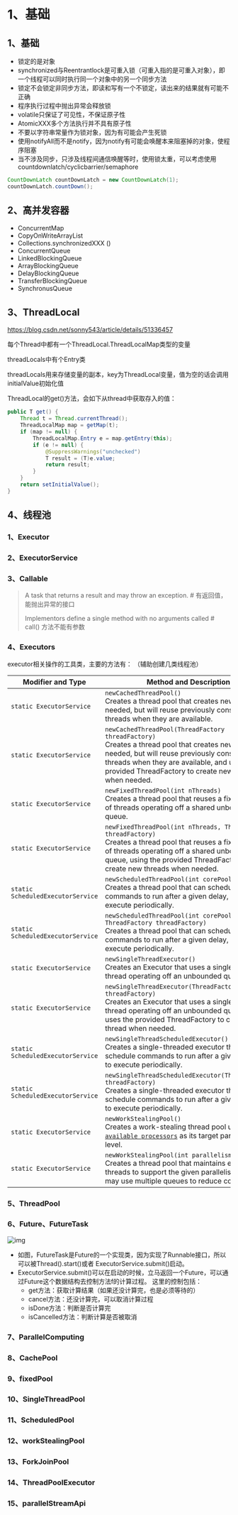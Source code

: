 # 1、基础

## 1、基础

- 锁定的是对象
- synchronized与Reentrantlock是可重入锁（可重入指的是可重入对象），即一个线程可以同时执行同一个对象中的另一个同步方法
- 锁定不会锁定非同步方法，即读和写有一个不锁定，读出来的结果就有可能不正确
- 程序执行过程中抛出异常会释放锁
- volatile只保证了可见性，不保证原子性
- AtomicXXX多个方法执行并不具有原子性
- 不要以字符串常量作为锁对象，因为有可能会产生死锁
- 使用notifyAll而不是notify，因为notify有可能会唤醒本来阻塞掉的对象，使程序阻塞
- 当不涉及同步，只涉及线程间通信唤醒等时，使用锁太重，可以考虑使用countdownlatch/cyclicbarrier/semaphore

```java
CountDownLatch countDownLatch = new CountDownLatch(1);
countDownLatch.countDown();
```

## 2、高并发容器

- ConcurrentMap
- CopyOnWriteArrayList
- Collections.synchronizedXXX ()
- ConcurrentQueue
- LinkedBlockingQueue
- ArrayBlockingQueue
- DelayBlockingQueue
- TransferBlockingQueue
- SynchronusQueue

## 3、ThreadLocal

<https://blog.csdn.net/sonny543/article/details/51336457>

每个Thread中都有一个ThreadLocal.ThreadLocalMap类型的变量 

threadLocals中有个Entry类

threadLocals用来存储变量的副本，key为ThreadLocal变量，值为空的话会调用initialValue初始化值

ThreadLocal的get()方法，会如下从thread中获取存入的值：

```java
public T get() {
    Thread t = Thread.currentThread();
    ThreadLocalMap map = getMap(t);
    if (map != null) {
        ThreadLocalMap.Entry e = map.getEntry(this);
        if (e != null) {
            @SuppressWarnings("unchecked")
            T result = (T)e.value;
            return result;
        }
    }
    return setInitialValue();
}
```







## 4、线程池

### 1、Executor

### 2、ExecutorService

### 3、Callable

> A task that returns a result and may throw an exception.					# 有返回值，能抛出异常的接口
>
> Implementors define a single method with no arguments called			# call() 方法不能有参数

### 4、Executors

executor相关操作的工具类，主要的方法有： （辅助创建几类线程池）

| Modifier and Type                 | Method and Description                                       |
| --------------------------------- | ------------------------------------------------------------ |
| `static ExecutorService`          | `newCachedThreadPool()`<br />Creates a thread pool that creates new threads as needed, but will reuse previously constructed threads when they are available. |
| `static ExecutorService`          | `newCachedThreadPool(ThreadFactory threadFactory)`<br />Creates a thread pool that creates new threads as needed, but will reuse previously constructed threads when they are available, and uses the provided ThreadFactory to create new threads when needed. |
| `static ExecutorService`          | `newFixedThreadPool(int nThreads)`<br />Creates a thread pool that reuses a fixed number of threads operating off a shared unbounded queue. |
| `static ExecutorService`          | `newFixedThreadPool(int nThreads, ThreadFactory threadFactory)`<br />Creates a thread pool that reuses a fixed number of threads operating off a shared unbounded queue, using the provided ThreadFactory to create new threads when needed. |
| `static ScheduledExecutorService` | `newScheduledThreadPool(int corePoolSize)`<br />Creates a thread pool that can schedule commands to run after a given delay, or to execute periodically. |
| `static ScheduledExecutorService` | `newScheduledThreadPool(int corePoolSize, ThreadFactory threadFactory)`<br />Creates a thread pool that can schedule commands to run after a given delay, or to execute periodically. |
| `static ExecutorService`          | `newSingleThreadExecutor()`<br />Creates an Executor that uses a single worker thread operating off an unbounded queue. |
| `static ExecutorService`          | `newSingleThreadExecutor(ThreadFactory threadFactory)`<br />Creates an Executor that uses a single worker thread operating off an unbounded queue, and uses the provided ThreadFactory to create a new thread when needed. |
| `static ScheduledExecutorService` | `newSingleThreadScheduledExecutor()`<br />Creates a single-threaded executor that can schedule commands to run after a given delay, or to execute periodically. |
| `static ScheduledExecutorService` | `newSingleThreadScheduledExecutor(ThreadFactory threadFactory)`<br />Creates a single-threaded executor that can schedule commands to run after a given delay, or to execute periodically. |
| `static ExecutorService`          | `newWorkStealingPool()`<br />Creates a work-stealing thread pool using all [`available processors`](../../../java/lang/Runtime.html#availableProcessors--) as its target parallelism level. |
| `static ExecutorService`          | `newWorkStealingPool(int parallelism)`<br />Creates a thread pool that maintains enough threads to support the given parallelism level, and may use multiple queues to reduce contention. |

### 5、ThreadPool

### 6、Future、FutureTask

![img](file:///D:\filespaces\images/3018066B-513B-4CFF-9BB6-A17C90155E5A.png)

- 如图，FutureTask是Future的一个实现类，因为实现了Runnable接口，所以可以被Thread().start()或者 ExecutorService.submit()启动。
- ExecutorService.submit()可以在启动的时候，立马返回一个Future，可以通过Future这个数据结构去控制方法f的计算过程。 这里的控制包括： 
  - get方法：获取计算结果（如果还没计算完，也是必须等待的） 
  - cancel方法：还没计算完，可以取消计算过程 
  - isDone方法：判断是否计算完 
  - isCancelled方法：判断计算是否被取消

### 7、ParallelComputing

### 8、CachePool

### 9、fixedPool

### 10、SingleThreadPool

### 11、ScheduledPool

### 12、workStealingPool

### 13、ForkJoinPool

### 14、ThreadPoolExecutor

### 15、parallelStreamApi
